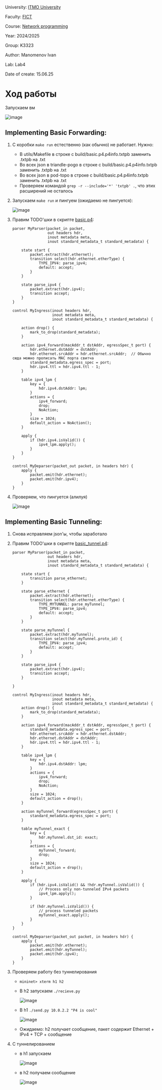University: [ITMO University](https://itmo.ru/ru/)

Faculty: [FICT](https://fict.itmo.ru)

Course: [Network programming](https://itmo-ict-faculty.github.io/network-programming)

Year: 2024/2025

Group: K3323

Author: Manomenov Ivan

Lab: Lab4

Date of create: 15.06.25

# Ход работы
Запускаем вм

   ![image](https://github.com/user-attachments/assets/b94c0b88-762a-4fcd-aae9-9e59af88327d)


## Implementing Basic Forwarding:
1. С коробки ```make run``` естественно (как обычно) не работает. Нужно:
    - В utils/Makefile в строке с build/basic.p4.p4info.txtpb заменить .txtpb на .txt
    - Во всех json в triandle-pogo в строке с build/basic.p4.p4info.txtpb заменить .txtpb на .txt
    - Во всех json в pod-topo в строке с build/basic.p4.p4info.txtpb заменить .txtpb на .txt
    - Проверяем командой ```grep -r --include='*' 'txtpb' .```, что этих расширений не осталось
2. Запускаем ```make run``` и пингуем (ожидаемо не пингуется):

    ![image](https://github.com/user-attachments/assets/a32e53b8-05bc-4663-b42a-192628cd40ab)

3. Правим TODO'шки в скрипте [basic.p4](https://github.com/IvanManomenov/network_programming_k3323_Manomenov_Ivan/blob/main/lab4/basic.p4):
   ```
   parser MyParser(packet_in packet,
                   out headers hdr,
                   inout metadata meta,
                   inout standard_metadata_t standard_metadata) {
   
       state start {
           packet.extract(hdr.ethernet);
           transition select(hdr.ethernet.etherType) {
               TYPE_IPV4: parse_ipv4;
               default: accept;
           }
       }
   
       state parse_ipv4 {
           packet.extract(hdr.ipv4);
           transition accept;
       }
   }
   ```

   ```
   control MyIngress(inout headers hdr,
                     inout metadata meta,
                     inout standard_metadata_t standard_metadata) {
   
       action drop() {
           mark_to_drop(standard_metadata);
       }
   
       action ipv4_forward(macAddr_t dstAddr, egressSpec_t port) {
           hdr.ethernet.dstAddr = dstAddr;
           hdr.ethernet.srcAddr = hdr.ethernet.srcAddr;  // Обычно сюда можно прописать MAC порта свитча
           standard_metadata.egress_spec = port;
           hdr.ipv4.ttl = hdr.ipv4.ttl - 1;
       }
   
       table ipv4_lpm {
           key = {
               hdr.ipv4.dstAddr: lpm;
           }
           actions = {
               ipv4_forward;
               drop;
               NoAction;
           }
           size = 1024;
           default_action = NoAction();
       }
   
       apply {
           if (hdr.ipv4.isValid()) {
               ipv4_lpm.apply();
           }
       }
   }
   ```

   ```
   control MyDeparser(packet_out packet, in headers hdr) {
       apply {
           packet.emit(hdr.ethernet);
           packet.emit(hdr.ipv4);
       }
   }
   ```
5. Проверяем, что пингуется (алилуя)

   ![image](https://github.com/user-attachments/assets/a298f2f7-df42-40e5-b5ea-40b49113bac3)


## Implementing Basic Tunneling:
1. Снова исправляем json'ы, чтобы заработало
2. Правим TODO'шки в скрипте [basic_tunnel.p4](https://github.com/IvanManomenov/network_programming_k3323_Manomenov_Ivan/blob/main/lab4/basic_tunnel.p4):
   ```
   parser MyParser(packet_in packet,
                   out headers hdr,
                   inout metadata meta,
                   inout standard_metadata_t standard_metadata) {
   
       state start {
           transition parse_ethernet;
       }
   
       state parse_ethernet {
           packet.extract(hdr.ethernet);
           transition select(hdr.ethernet.etherType) {
               TYPE_MYTUNNEL: parse_myTunnel;
               TYPE_IPV4: parse_ipv4;
               default: accept;
           }
       }
   
       state parse_myTunnel {
           packet.extract(hdr.myTunnel);
           transition select(hdr.myTunnel.proto_id) {
               TYPE_IPV4: parse_ipv4;
               default: accept;
           }
       }
   
       state parse_ipv4 {
           packet.extract(hdr.ipv4);
           transition accept;
       }
   
   }
   ```

   ```
   control MyIngress(inout headers hdr,
                     inout metadata meta,
                     inout standard_metadata_t standard_metadata) {
       action drop() {
           mark_to_drop(standard_metadata);
       }
   
       action ipv4_forward(macAddr_t dstAddr, egressSpec_t port) {
           standard_metadata.egress_spec = port;
           hdr.ethernet.srcAddr = hdr.ethernet.dstAddr;
           hdr.ethernet.dstAddr = dstAddr;
           hdr.ipv4.ttl = hdr.ipv4.ttl - 1;
       }
   
       table ipv4_lpm {
           key = {
               hdr.ipv4.dstAddr: lpm;
           }
           actions = {
               ipv4_forward;
               drop;
               NoAction;
           }
           size = 1024;
           default_action = drop();
       }
   
       action myTunnel_forward(egressSpec_t port) {
           standard_metadata.egress_spec = port;
       }
   
       table myTunnel_exact {
           key = {
               hdr.myTunnel.dst_id: exact;
           }
           actions = {
               myTunnel_forward;
               drop;
           }
           size = 1024;
           default_action = drop();
       }
   
       apply {
           if (hdr.ipv4.isValid() && !hdr.myTunnel.isValid()) {
               // Process only non-tunneled IPv4 packets
               ipv4_lpm.apply();
           }
   
           if (hdr.myTunnel.isValid()) {
               // process tunneled packets
               myTunnel_exact.apply();
           }
       }
   }
   ```

   ```
   control MyDeparser(packet_out packet, in headers hdr) {
       apply {
           packet.emit(hdr.ethernet);
           packet.emit(hdr.myTunnel);
           packet.emit(hdr.ipv4);
       }
   }
   ```
3. Проверяем работу без туннелирования
   - ```mininet> xterm h1 h2```
   - В h2 запускаем ```./recieve.py```

      ![image](https://github.com/user-attachments/assets/80a2b388-e86a-475f-86ce-685d29835839)

     
   - В h1 ```./send.py 10.0.2.2 "P4 is cool"```
     
     ![image](https://github.com/user-attachments/assets/5432fd1d-3533-4c25-809a-7d60a66f461e)

   - Ожидаемо: h2 получает сообщение, пакет содержит Ethernet + IPv4 + TCP + сообщение

4. C туннелированием
   - в h1 запускаем
     
     ![image](https://github.com/user-attachments/assets/a78fc9af-0a98-466b-b45a-8cf88b4368d7)

   - в h2 получаем сообщение

     ![image](https://github.com/user-attachments/assets/69707bd9-5d9d-49c7-8fdf-d6e785a6072a)



     


   



